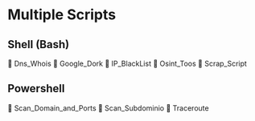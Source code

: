 # Multiple Scripts

 ## **Shell (Bash)**
 🐚 Dns_Whois
 🐚 Google_Dork
 🐚 IP_BlackList
 🐚 Osint_Toos
 🐚 Scrap_Script
 
  ## **Powershell**
  🔷 Scan_Domain_and_Ports
  🔷 Scan_Subdominio
  🔷 Traceroute

